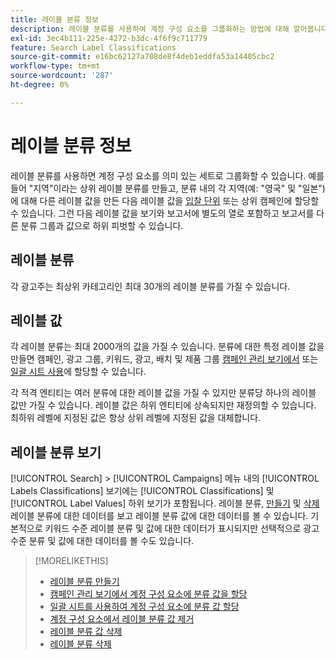 ```yaml
---
title: 레이블 분류 정보
description: 레이블 분류를 사용하여 계정 구성 요소를 그룹화하는 방법에 대해 알아봅니다.
exl-id: 3ec4b111-225e-4272-b3dc-4f6f9c711779
feature: Search Label Classifications
source-git-commit: e16bc62127a708de8f4deb1eddfa53a14405cbc2
workflow-type: tm+mt
source-wordcount: '287'
ht-degree: 0%

---
```


# 레이블 분류 정보

레이블 분류를 사용하면 계정 구성 요소를 의미 있는 세트로 그룹화할 수 있습니다. 예를 들어 &quot;지역&quot;이라는 상위 레이블 분류를 만들고, 분류 내의 각 지역(예: &quot;영국&quot; 및 &quot;일본&quot;)에 대해 다른 레이블 값을 만든 다음 레이블 값을 [입찰 단위](/help/search-social-commerce/glossary.md#a-b) 또는 상위 캠페인에 할당할 수 있습니다. 그런 다음 레이블 값을 보기와 보고서에 별도의 열로 포함하고 보고서를 다른 분류 그룹과 값으로 하위 피벗할 수 있습니다.

## 레이블 분류

각 광고주는 최상위 카테고리인 최대 30개의 레이블 분류를 가질 수 있습니다.

## 레이블 값

각 레이블 분류는 최대 2000개의 값을 가질 수 있습니다. 분류에 대한 특정 레이블 값을 만들면 캠페인, 광고 그룹, 키워드, 광고, 배치 및 제품 그룹 [캠페인 관리 보기에서](classification-values-assign-campaign-management.md) 또는 [일괄 시트 사용](classification-values-assign-bulksheets.md)에 할당할 수 있습니다.

각 적격 엔티티는 여러 분류에 대한 레이블 값을 가질 수 있지만 분류당 하나의 레이블 값만 가질 수 있습니다. 레이블 값은 하위 엔티티에 상속되지만 재정의할 수 있습니다. 최하위 레벨에 지정된 값은 항상 상위 레벨에 지정된 값을 대체합니다.

## 레이블 분류 보기

[!UICONTROL Search] > [!UICONTROL Campaigns] 메뉴 내의 [!UICONTROL Labels Classifications] 보기에는 [!UICONTROL Classifications] 및 [!UICONTROL Label Values] 하위 보기가 포함됩니다. 레이블 분류, [만들기](classification-create.md) 및 [삭제](classification-delete.md) 레이블 분류에 대한 데이터를 보고 레이블 분류 값에 대한 데이터를 볼 수 있습니다. 기본적으로 키워드 수준 레이블 분류 및 값에 대한 데이터가 표시되지만 선택적으로 광고 수준 분류 및 값에 대한 데이터를 볼 수도 있습니다.

>[!MORELIKETHIS]
>
>* [레이블 분류 만들기](classification-create.md)
>* [캠페인 관리 보기에서 계정 구성 요소에 분류 값을 할당](classification-values-assign-campaign-management.md)
>* [일괄 시트를 사용하여 계정 구성 요소에 분류 값 할당](classification-values-assign-bulksheets.md)
>* [계정 구성 요소에서 레이블 분류 값 제거](classification-values-remove.md)
>* [레이블 분류 값 삭제](classification-values-delete.md)
>* [레이블 분류 삭제](classification-delete.md)
